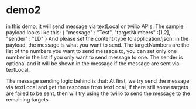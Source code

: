 # demo2
in this demo, it will send message via textLocal or twilio APIs.
The sample payload looks like this:
  {
    "message" : "Test",
    "targetNumbers" :[1,2],
    "sender" : "LD"
  }
And please set the content-type to application/json.
in the payload, the message is what you want to send. The targetNumbers are the list of the numbers you want to send message to, you can set only one number in the list if you only want to send message to one. The sender is optional and it will be shown in the message if the message are sent via textLocal.

The message sending logic behind is that:
At first, we try send the message via textLocal and get the response from textLocal, if there still some targets are failed to be sent, then will try using the twilio to send the message to the remaining targets.
